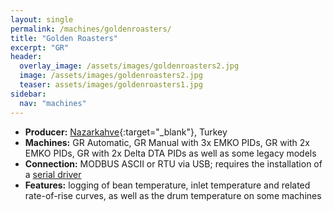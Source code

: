 ```yaml
---
layout: single
permalink: /machines/goldenroasters/
title: "Golden Roasters"
excerpt: "GR"
header:
  overlay_image: /assets/images/goldenroasters2.jpg
  image: /assets/images/goldenroasters2.jpg
  teaser: assets/images/goldenroasters1.jpg
sidebar:
  nav: "machines"
---
```

* __Producer:__ [Nazarkahve](http://www.nazarkahve.com.tr/){:target="_blank"}, Turkey
* __Machines:__ GR Automatic, GR Manual with 3x EMKO PIDs, GR with 2x EMKO PIDs, GR with 2x Delta DTA PIDs as well as some legacy models
* __Connection:__ MODBUS ASCII or RTU via USB; requires the installation of a [serial driver](/modbus_serial/)
* __Features:__ logging of bean temperature, inlet temperature and related rate-of-rise curves, as well as the drum temperature on some machines